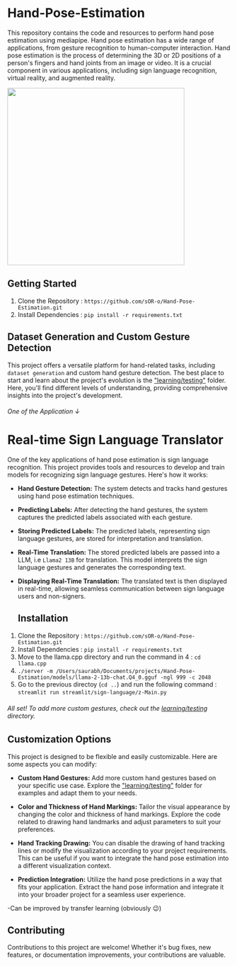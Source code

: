 # Hand-Pose-Estimation
This repository contains the code and resources to perform hand pose estimation using mediapipe. Hand pose estimation has a wide range of applications, from gesture recognition to human-computer interaction.
Hand pose estimation is the process of determining the 3D or 2D positions of a person's fingers and hand joints from an image or video. It is a crucial component in various applications, including sign language recognition, virtual reality, and augmented reality.

[<img src="./assets/asset04.png" height=400 weidth=600></img>](https://github.com/sOR-o/Hand-Pose-Estimation/assets/69918938/4fc4ee75-e6fd-4d47-8b89-e921ec92cdb5)

## Getting Started
1. Clone the Repository : `https://github.com/sOR-o/Hand-Pose-Estimation.git`
2. Install Dependencies : `pip install -r requirements.txt`

## Dataset Generation and Custom Gesture Detection
This project offers a versatile platform for hand-related tasks, including `dataset generation` and custom hand gesture detection. The best place to start and learn about the project's evolution is the ["learning/testing"](https://github.com/sOR-o/Hand-Pose-Estimation/tree/main/learning/testing) folder. Here, you'll find different levels of understanding, providing comprehensive insights into the project's development.

###### One of the Application ↓
# Real-time Sign Language Translator

One of the key applications of hand pose estimation is sign language recognition. This project provides tools and resources to develop and train models for recognizing sign language gestures. Here's how it works:

- **Hand Gesture Detection:** The system detects and tracks hand gestures using hand pose estimation techniques.

- **Predicting Labels:** After detecting the hand gestures, the system captures the predicted labels associated with each gesture.

- **Storing Predicted Labels:** The predicted labels, representing sign language gestures, are stored for interpretation and translation.

- **Real-Time Translation:** The stored predicted labels are passed into a LLM, i.e `Llama2 13B` for translation. This model interprets the sign language gestures and generates the corresponding text.

- **Displaying Real-Time Translation:** The translated text is then displayed in real-time, allowing seamless communication between sign language users and non-signers.

  ## Installation 
1. Clone the Repository : `https://github.com/sOR-o/Hand-Pose-Estimation.git`
2. Install Dependencies : `pip install -r requirements.txt`
3. Move to the llama.cpp directory and run the command in 4 : `cd llama.cpp`
4. 
   `./server -m /Users/saurabh/Documents/projects/Hand-Pose-Estimation/models/llama-2-13b-chat.Q4_0.gguf -ngl 999 -c 2048`
6. Go to the previous directoy (`cd ..`) and run the following command : `streamlit run streamlit/sign-language/z-Main.py`


###### All set! To add more custom gestures, check out the [learning/testing](https://github.com/sOR-o/Hand-Pose-Estimation/tree/main/learning/testing) directory.


## Customization Options
This project is designed to be flexible and easily customizable. Here are some aspects you can modify:

- **Custom Hand Gestures:** Add more custom hand gestures based on your specific use case. Explore the ["learning/testing"](https://github.com/sOR-o/Hand-Pose-Estimation/tree/main/learning/testing) folder for examples and adapt them to your needs.

- **Color and Thickness of Hand Markings:** Tailor the visual appearance by changing the color and thickness of hand markings. Explore the code related to drawing hand landmarks and adjust parameters to suit your preferences.

- **Hand Tracking Drawing:** You can disable the drawing of hand tracking lines or modify the visualization according to your project requirements. This can be useful if you want to integrate the hand pose estimation into a different visualization context.

- **Prediction Integration:** Utilize the hand pose predictions in a way that fits your application. Extract the hand pose information and integrate it into your broader project for a seamless user experience.

-Can be improved by transfer learning (obviously 😉)

## Contributing

Contributions to this project are welcome! Whether it's bug fixes, new features, or documentation improvements, your contributions are valuable.
